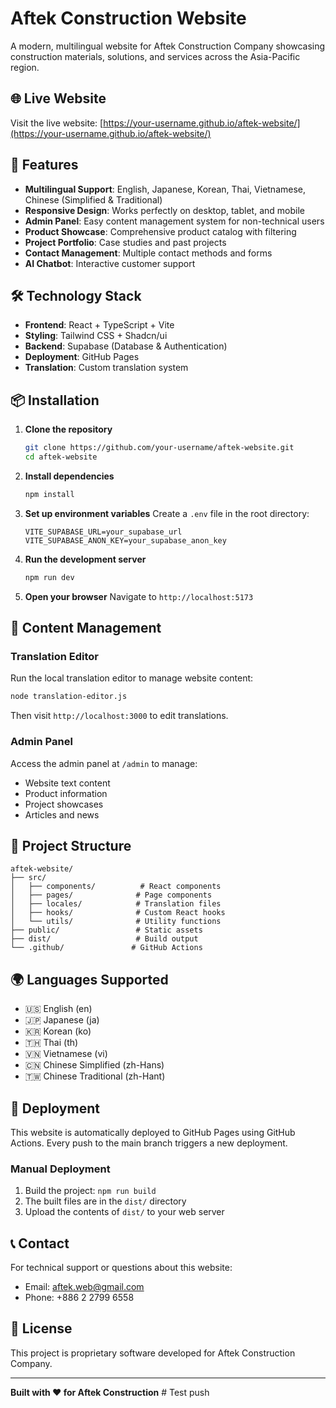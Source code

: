 # Aftek Construction Website

A modern, multilingual website for Aftek Construction Company showcasing construction materials, solutions, and services across the Asia-Pacific region.

## 🌐 Live Website

Visit the live website: [https://your-username.github.io/aftek-website/](https://your-username.github.io/aftek-website/)

## 🚀 Features

- **Multilingual Support**: English, Japanese, Korean, Thai, Vietnamese, Chinese (Simplified & Traditional)
- **Responsive Design**: Works perfectly on desktop, tablet, and mobile
- **Admin Panel**: Easy content management system for non-technical users
- **Product Showcase**: Comprehensive product catalog with filtering
- **Project Portfolio**: Case studies and past projects
- **Contact Management**: Multiple contact methods and forms
- **AI Chatbot**: Interactive customer support

## 🛠️ Technology Stack

- **Frontend**: React + TypeScript + Vite
- **Styling**: Tailwind CSS + Shadcn/ui
- **Backend**: Supabase (Database & Authentication)
- **Deployment**: GitHub Pages
- **Translation**: Custom translation system

## 📦 Installation

1. **Clone the repository**
   ```bash
   git clone https://github.com/your-username/aftek-website.git
   cd aftek-website
   ```

2. **Install dependencies**
   ```bash
   npm install
   ```

3. **Set up environment variables**
   Create a `.env` file in the root directory:
   ```
   VITE_SUPABASE_URL=your_supabase_url
   VITE_SUPABASE_ANON_KEY=your_supabase_anon_key
   ```

4. **Run the development server**
   ```bash
   npm run dev
   ```

5. **Open your browser**
   Navigate to `http://localhost:5173`

## 🔧 Content Management

### Translation Editor
Run the local translation editor to manage website content:
```bash
node translation-editor.js
```
Then visit `http://localhost:3000` to edit translations.

### Admin Panel
Access the admin panel at `/admin` to manage:
- Website text content
- Product information
- Project showcases
- Articles and news

## 📁 Project Structure

```
aftek-website/
├── src/
│   ├── components/          # React components
│   ├── pages/              # Page components
│   ├── locales/            # Translation files
│   ├── hooks/              # Custom React hooks
│   └── utils/              # Utility functions
├── public/                 # Static assets
├── dist/                   # Build output
└── .github/               # GitHub Actions
```

## 🌍 Languages Supported

- 🇺🇸 English (en)
- 🇯🇵 Japanese (ja)
- 🇰🇷 Korean (ko)
- 🇹🇭 Thai (th)
- 🇻🇳 Vietnamese (vi)
- 🇨🇳 Chinese Simplified (zh-Hans)
- 🇹🇼 Chinese Traditional (zh-Hant)

## 🚀 Deployment

This website is automatically deployed to GitHub Pages using GitHub Actions. Every push to the main branch triggers a new deployment.

### Manual Deployment
1. Build the project: `npm run build`
2. The built files are in the `dist/` directory
3. Upload the contents of `dist/` to your web server

## 📞 Contact

For technical support or questions about this website:
- Email: aftek.web@gmail.com
- Phone: +886 2 2799 6558

## 📄 License

This project is proprietary software developed for Aftek Construction Company.

---

**Built with ❤️ for Aftek Construction**
#   T e s t   p u s h  
 